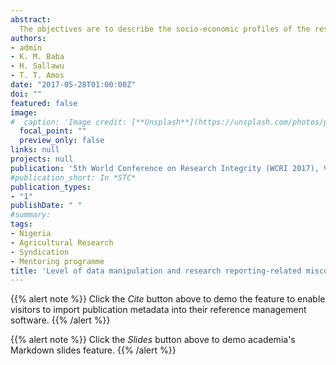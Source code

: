 ```yaml
---
abstract:
  The objectives are to describe the socio-economic profiles of the respondents, determine level and prevalence of data manipulation among them, describe the various research reporting-related misconducts and determine whether there is any syndication of them and, describe the various challenges faced by the respondents in data collection and research reporting. A sample of 500 was randomly drawn from research personnel working in the various tertiary institutions in Nigeria. The data is being collected via questionnaire (Google form) administered through their emails. Data analysis is mainly descriptive but syndication was measured as the ratio of publications to the number of co-authors. Results show that 75% of the respondents are university workers out of which 83% are PhD holders and 42% are in the professorial cadre. The results further show that they have published an average of 68 papers in general but 46 academic papers and the ratio of papers to author (4.25) is quite high, suggesting some syndication among them. Most (50%) publish their papers without attaching raw data and only a few indicated that they could replicate the various research with the same results; this findings was further affirmed by more than 60% who say that they did not preserve the original data. Most of the respondents claim familiarity with common statistical software although majority do not analyse their own data but they have never failed plagiarism test. Majority (67%) claim that they have been mentored although 75% indicated that their various institutions do not have a formal mentoring programme. In terms of authoring, 42% indicated that they are always co-authors in their areas of specialisation but only 50% of them contributed to the research and drafting of the paper. In addition, 58% have never authored a publication with a non-Nigerian. The main constraint faced by majority is funding gap. The high rate of misconduct among the respondents was manifested in high paper/author ratio and lack of research integrity in preserving research data as well as co-authoring paper in other areas of specialisation. High premium should be placed on preservation of research data and funding research for national development. 
authors:
- admin
- K. M. Baba
- H. Sallawu
- T. T. Amos
date: "2017-05-28T01:00:00Z"
doi: ""
featured: false
image:
#  caption: 'Image credit: [**Unsplash**](https://unsplash.com/photos/pLCdAaMFLTE)'
  focal_point: ""
  preview_only: false
links: null
projects: null
publication: '5th World Conference on Research Integrity (WCRI 2017), Vrije Universiteit, VUmc Academy, Amsterdam, The Netherlands, 28-31 May '
#publication_short: In *STC*
publication_types:
- "1"
publishDate: " "
#summary: 
tags:
- Nigeria
- Agricultural Research
- Syndication
- Mentoring programme 
title: 'Level of data manipulation and research reporting-related misconduct among Nigerian agricultural research personnel'
---
```


{{% alert note %}}
Click the *Cite* button above to demo the feature to enable visitors to import publication metadata into their reference management software.
{{% /alert %}}

{{% alert note %}}
Click the *Slides* button above to demo academia's Markdown slides feature.
{{% /alert %}}
